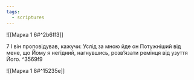 ```yaml
---
tags:
  - scriptures
---
```


![[Марка 1 6#^2b6ff3]]

7 І він проповідував, кажучи: Услід за мною йде он Потужніший від мене, що Йому я негідний, нагнувшись, розв’язати ремінця від узуття Його. ^3569f9

![[Марка 1 8#^15235e]]